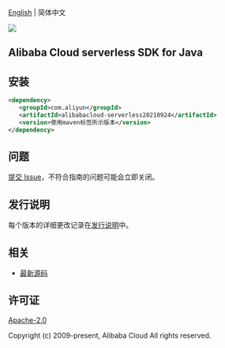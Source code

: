 [English](README.md) | 简体中文

![](https://aliyunsdk-pages.alicdn.com/icons/AlibabaCloud.svg)

## Alibaba Cloud serverless SDK for Java

## 安装

```xml
<dependency>
   <groupId>com.aliyun</groupId>
   <artifactId>alibabacloud-serverless20210924</artifactId>
   <version>使用maven标签所示版本</version>
</dependency>
```

## 问题

[提交 Issue](https://github.com/aliyun/alibabacloud-java-async-sdk/issues/new)，不符合指南的问题可能会立即关闭。

## 发行说明

每个版本的详细更改记录在[发行说明](./ChangeLog.txt)中。

## 相关

- [最新源码](https://github.com/aliyun/alibabacloud-async-java-sdk/)

## 许可证

[Apache-2.0](http://www.apache.org/licenses/LICENSE-2.0)

Copyright (c) 2009-present, Alibaba Cloud All rights reserved.
